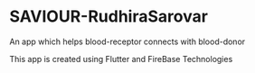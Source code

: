 # SAVIOUR-RudhiraSarovar
An app which helps blood-receptor connects with blood-donor 

This app is created using Flutter and FireBase Technologies

